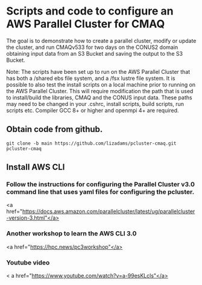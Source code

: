 # Scripts and code to configure an AWS Parallel Cluster for CMAQ
The goal is to demonstrate how to create a parallel cluster, modify or update the cluster, and run CMAQv533 for two days on the CONUS2 domain obtaining input data from an S3 Bucket and saving the output to the S3 Bucket.

Note: The scripts have been set up to run on the AWS Parallel Cluster that has both a /shared ebs file system, and a /fsx lustre file system.  It is possible to also test the install scripts on a local machine prior to running on the AWS Parallel Cluster.  This will require modification the path that is used to install/build the libraries, CMAQ and the CONUS input data.  These paths may need to be changed in your .cshrc, install scripts, build scripts, run scripts etc.  Compiler GCC 8+ or higher and openmpi 4+ are required.

## Obtain code from github.

```
git clone -b main https://github.com/lizadams/pcluster-cmaq.git pcluster-cmaq
```

## Install AWS CLI
### Follow the instructions for configuring the Parallel Cluster v3.0 command line that uses yaml files for configuring the pcluster.
<a href="https://docs.aws.amazon.com/parallelcluster/latest/ug/parallelcluster-version-3.html"</a>

### Another workshop to learn the AWS CLI 3.0
<a href="https://hpc.news/pc3workshop"</a>

### Youtube video
< a href="https://www.youtube.com/watch?v=a-99esKLcls"</a>


